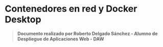 # Contenedores en red y Docker Desktop

> **Documento realizado por Roberto Delgado Sánchez - Alumno de Despliegue de Aplicaciones Web - DAW**

